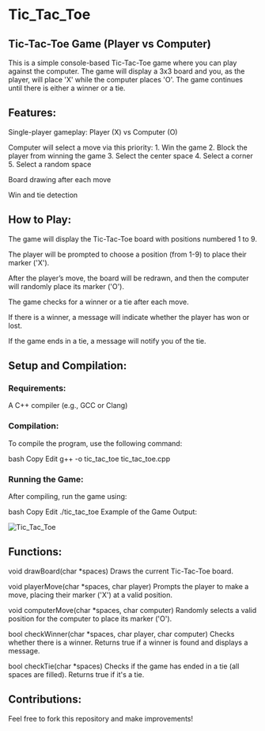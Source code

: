 # Tic_Tac_Toe
## Tic-Tac-Toe Game (Player vs Computer)
This is a simple console-based Tic-Tac-Toe game where you can play against the computer. The game will display a 3x3 board and you, as the player, will place 'X' while the computer places 'O'. The game continues until there is either a winner or a tie.

## Features:
Single-player gameplay: Player (X) vs Computer (O)

Computer will select a move via this priority:
     1. Win the game
     2. Block the player from winning the game
     3. Select the center space
     4. Select a corner
     5. Select a random space

Board drawing after each move

Win and tie detection

## How to Play:
The game will display the Tic-Tac-Toe board with positions numbered 1 to 9.

The player will be prompted to choose a position (from 1-9) to place their marker ('X').

After the player’s move, the board will be redrawn, and then the computer will randomly place its marker ('O').

The game checks for a winner or a tie after each move.

If there is a winner, a message will indicate whether the player has won or lost.

If the game ends in a tie, a message will notify you of the tie.

## Setup and Compilation:
### Requirements:
A C++ compiler (e.g., GCC or Clang)

### Compilation:
To compile the program, use the following command:

bash
Copy
Edit
g++ -o tic_tac_toe tic_tac_toe.cpp
### Running the Game:
After compiling, run the game using:

bash
Copy
Edit
./tic_tac_toe
Example of the Game Output:

![Tic_Tac_Toe](https://github.com/user-attachments/assets/f1d7b648-00d6-435d-ba88-1ac01ec1070f)
  
## Functions:
void drawBoard(char *spaces)
Draws the current Tic-Tac-Toe board.

void playerMove(char *spaces, char player)
Prompts the player to make a move, placing their marker ('X') at a valid position.

void computerMove(char *spaces, char computer)
Randomly selects a valid position for the computer to place its marker ('O').

bool checkWinner(char *spaces, char player, char computer)
Checks whether there is a winner. Returns true if a winner is found and displays a message.

bool checkTie(char *spaces)
Checks if the game has ended in a tie (all spaces are filled). Returns true if it's a tie.

## Contributions:
Feel free to fork this repository and make improvements!
